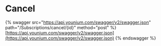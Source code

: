 # Cancel

{% swagger src="https://api.younium.com/swagger/v2/swagger.json" path="/Subscriptions/cancel/{id}" method="post" %}
[https://api.younium.com/swagger/v2/swagger.json](https://api.younium.com/swagger/v2/swagger.json)
{% endswagger %}

